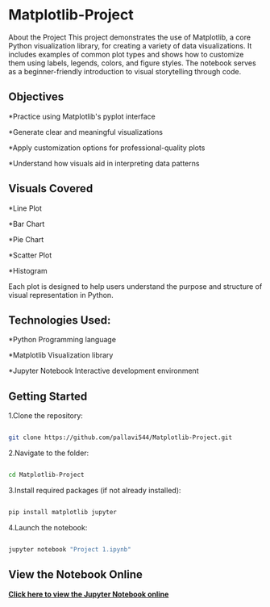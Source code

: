 # Matplotlib-Project
About the Project
This project demonstrates the use of Matplotlib, a core Python visualization library, for creating a variety of data visualizations. It includes examples of common plot types and shows how to customize them using labels, legends, colors, and figure styles. The notebook serves as a beginner-friendly introduction to visual storytelling through code.

## Objectives

*Practice using Matplotlib's pyplot interface

*Generate clear and meaningful visualizations

*Apply customization options for professional-quality plots

*Understand how visuals aid in interpreting data patterns

## Visuals Covered

*Line Plot

*Bar Chart

*Pie Chart

*Scatter Plot

*Histogram

Each plot is designed to help users understand the purpose and structure of visual representation in Python.

## Technologies Used:

*Python	              Programming language

*Matplotlib	          Visualization library

*Jupyter Notebook   	Interactive development environment

## Getting Started
1.Clone the repository:

``` bash

git clone https://github.com/pallavi544/Matplotlib-Project.git

```

2.Navigate to the folder:

```bash

cd Matplotlib-Project

```
3.Install required packages (if not already installed):

```bash

pip install matplotlib jupyter

```

4.Launch the notebook:

```bash

jupyter notebook "Project 1.ipynb"

```

## View the Notebook Online

**[Click here to view the Jupyter Notebook online](https://github.com/pallavi544/Matplotlib-Project/blob/main/Project%201.ipynb)**  



